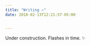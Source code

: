```yaml
---
title: "Writing ✍︎"
date: 2018-02-13T12:21:57-05:00


---
```


Under construction. Flashes in time. ✨
